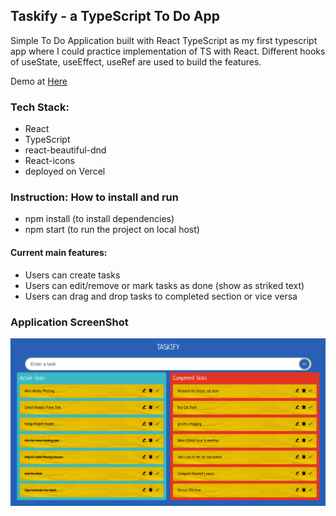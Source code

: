 ## Taskify - a TypeScript To Do App

Simple To Do Application built with React TypeScript as my first typescript app where I could practice implementation of TS with React. Different hooks of useState, useEffect, useRef are used to build the features.

Demo at <a href="https://taskify-two.vercel.app/"> Here </a>

### Tech Stack: 
- React
- TypeScript
- react-beautiful-dnd
- React-icons 
- deployed on Vercel

### Instruction: How to install and run

- npm install (to install dependencies)
- npm start (to run the project on local host)

#### Current main features:

- Users can create tasks 
- Users can edit/remove or mark tasks as done (show as striked text)
- Users can drag and drop tasks to completed section or vice versa


### Application ScreenShot

![Screenshot](public/taskify2.png)

